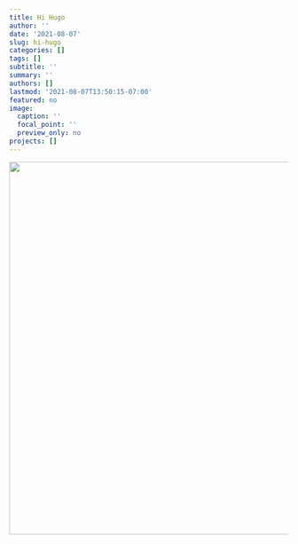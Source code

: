 ```yaml
---
title: Hi Hugo
author: ''
date: '2021-08-07'
slug: hi-hugo
categories: []
tags: []
subtitle: ''
summary: ''
authors: []
lastmod: '2021-08-07T13:50:15-07:00'
featured: no
image:
  caption: ''
  focal_point: ''
  preview_only: no
projects: []
---
```



<img src="{{< blogdown/postref >}}index_files/figure-html/unnamed-chunk-1-1.png" width="672" />
